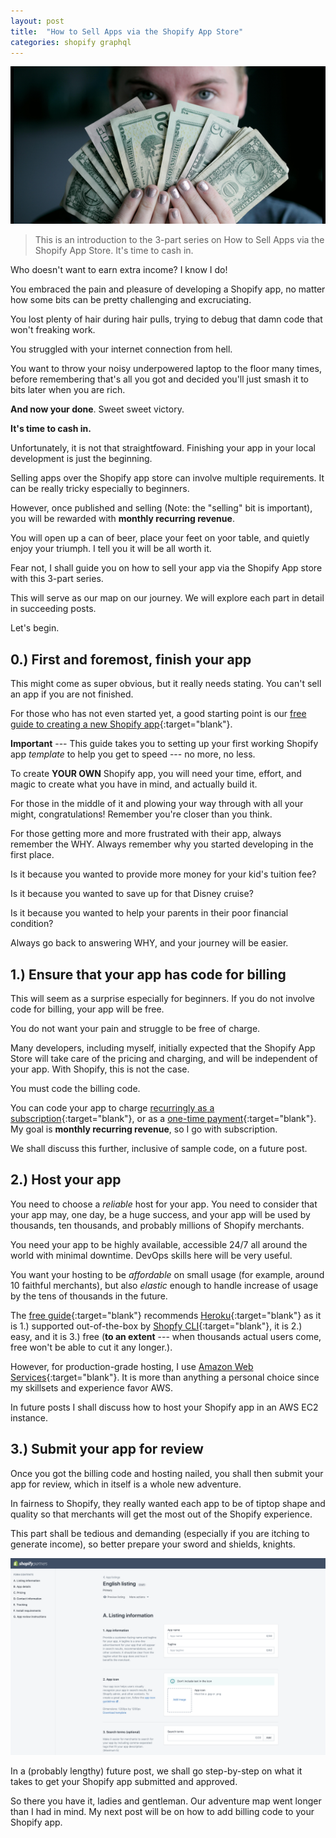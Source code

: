 ```yaml
---
layout: post
title:  "How to Sell Apps via the Shopify App Store"
categories: shopify graphql
---
```


![How to Sell Apps via the Shopify App Store](/assets/images/how-to-sell-apps-via-the-shopify-app-store.png)

> This is an introduction to the 3-part series on How to Sell Apps via the Shopify App Store. It's time to cash in. 

Who doesn't want to earn extra income? I know I do!

You embraced the pain and pleasure of developing a Shopify app, no matter how some bits can be pretty challenging and excruciating. 

You lost plenty of hair during hair pulls, trying to debug that damn code that won't freaking work. 

You struggled with your internet connection from hell. 

You want to throw your noisy underpowered laptop to the floor many times, before remembering that's all you got and decided you'll just smash it to bits later when you are rich.

**And now your done**. Sweet sweet victory.

**It's time to cash in.**

Unfortunately, it is not that straightfoward. Finishing your app in your local development is just the beginning.

Selling apps over the Shopify app store can involve multiple requirements. It can be really tricky especially to beginners. 

However, once published and selling (Note: the "selling" bit is important), you will be rewarded with **monthly recurring revenue**. 

You will open up a can of beer, place your feet on yoor table, and quietly enjoy your triumph. I tell you it will be all worth it. 

Fear not, I shall guide you on how to sell your app via the Shopify App store with this 3-part series.

This will serve as our map on our journey. We will explore each part in detail in succeeding posts.

Let's begin.

## 0.) First and foremost, finish your app

This might come as super obvious, but it really needs stating. You can't sell an app if you are not finished. 

For those who has not even started yet, a good starting point is our [free guide to creating a new Shopify app](https://landing.klaudsol.com/shopify-app-in-20-minutes){:target="blank"}. 

**Important** --- This guide takes you to setting up your first working Shopify app *template* to help you get to speed --- no more, no less. 

To create **YOUR OWN**  Shopify app, you will need your time, effort, and magic to create what you have in mind, and actually build it.

For those in the middle of it and plowing your way through with all your might, congratulations! Remember you're closer than you think.

For those getting more and more frustrated with their app, always remember the WHY. Always remember why you started developing in the first place.

Is it because you wanted to provide more money for your kid's tuition fee?  

Is it because you wanted to save up for that Disney cruise?

Is it because you wanted to help your parents in their poor financial condition?

Always go back to answering WHY, and your journey will be easier.



## 1.) Ensure that your app has code for billing

This will seem as a surprise especially for beginners. If you do not involve code for billing, your app will be free. 

You do not want your pain and struggle to be free of charge.

Many developers, including myself, initially expected that the Shopify App Store will take care of the pricing and charging, and will be independent of your app. With Shopify, this is not the case. 

You must code the billing code.


You can code your app to charge [recurringly as a subscription](https://shopify.dev/docs/admin-api/graphql/reference/mutation/appsubscriptioncreate){:target="blank"}, or as a [one-time payment](https://shopify.dev/docs/admin-api/graphql/reference/mutation/apppurchaseonetimecreate){:target="blank"}. My goal is **monthly recurring revenue**, so I go with subscription.

We shall discuss this further, inclusive of sample code, on a future post.

## 2.) Host your app

You need to choose a *reliable* host for your app. You need to consider that your app may, one day, be a huge success, and your app will be used by thousands, ten thousands, and probably millions of Shopify merchants. 

You need your app to be highly available, accessible 24/7 all around the world with minimal downtime. DevOps skills here will be very useful.

You want your hosting to be *affordable* on small usage (for example, around 10 faithful merchants), but also *elastic* enough to handle increase of usage by the tens of thousands in the future.

The [free guide](https://landing.klaudsol.com/shopify-app-in-20-minutes){:target="blank"} recommends [Heroku](https://dashboard.heroku.com/){:target="blank"} as it is 1.) supported out-of-the-box by [Shopfy CLI](https://www.shopify.com.ph/partners/blog/cli-tool){:target="blank"}, it is 2.) easy, and it is 3.) free (**to an extent** --- when thousands actual users come, free won't be able to cut it any longer.).

However, for production-grade hosting, I use [Amazon Web Services](https://aws.amazon.com/){:target="blank"}. It is more than anything a personal choice since my skillsets and experience favor AWS.

In future posts I shall discuss how to host your Shopify app in an AWS EC2 instance.


## 3.) Submit your app for review

Once you got the billing code and hosting nailed, you shall then submit your app for review, which in itself is a whole new adventure.

In fairness to Shopify, they really wanted each app to be of tiptop shape and quality so that merchants will get the most out of the Shopify experience. 

This part shall be tedious and demanding (especially if you are itching to generate income), so better prepare your sword and shields, knights. 

![Shopify App Listing Review](/assets/images/shopify-app-listing-review.png)

In a (probably lengthy) future post, we shall go step-by-step on what it takes to get your Shopify app submitted and approved.

So there you have it, ladies and gentleman. Our adventure map went longer than I had in mind. My next post will be on how to add billing code to your Shopify app.

